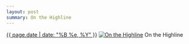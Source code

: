```yaml
---
layout: post
summary: On the Highline
---
```


<p>
  <time><a href="/565">{{ page.date | date: "%B %e, %Y" }}</a></time>
  <a href="/565"><img src="{{ site.assets_url }}/565-480.jpg" srcset="{{ site.assets_url }}/565-240.jpg 240w, {{ site.assets_url }}/565-480.jpg 480w, {{ site.assets_url }}/565-720.jpg 720w, {{ site.assets_url }}/565-960.jpg 960w" sizes="(min-width: 700px) 50vw, calc(100vw - 2rem)" alt="On the Highline" /></a>
  <span>On the Highline</span>
</p>
